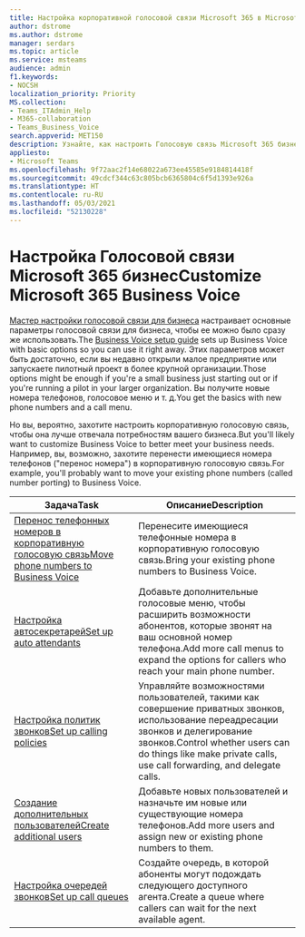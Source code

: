 ```yaml
---
title: Настройка корпоративной голосовой связи Microsoft 365 в Microsoft Teams
author: dstrome
ms.author: dstrome
manager: serdars
ms.topic: article
ms.service: msteams
audience: admin
f1.keywords:
- NOCSH
localization_priority: Priority
MS.collection:
- Teams_ITAdmin_Help
- M365-collaboration
- Teams_Business_Voice
search.appverid: MET150
description: Узнайте, как настроить Голосовую связь Microsoft 365 бизнес, чтобы удовлетворить конкретные потребности организации.
appliesto:
- Microsoft Teams
ms.openlocfilehash: 9f72aac2f14e68022a673ee45585e9184814418f
ms.sourcegitcommit: 49cdcf344c63c805bcb6365804c6f5d1393e926a
ms.translationtype: HT
ms.contentlocale: ru-RU
ms.lasthandoff: 05/03/2021
ms.locfileid: "52130228"
---
```

# <a name="customize-microsoft-365-business-voice"></a><span data-ttu-id="3a230-103">Настройка Голосовой связи Microsoft 365 бизнес</span><span class="sxs-lookup"><span data-stu-id="3a230-103">Customize Microsoft 365 Business Voice</span></span>

<span data-ttu-id="3a230-104">[Мастер настройки голосовой связи для бизнеса](set-up-overview.md) настраивает основные параметры голосовой связи для бизнеса, чтобы ее можно было сразу же использовать.</span><span class="sxs-lookup"><span data-stu-id="3a230-104">The [Business Voice setup guide](set-up-overview.md) sets up Business Voice with basic options so you can use it right away.</span></span> <span data-ttu-id="3a230-105">Этих параметров может быть достаточно, если вы недавно открыли малое предприятие или запускаете пилотный проект в более крупной организации.</span><span class="sxs-lookup"><span data-stu-id="3a230-105">Those options might be enough if you're a small business just starting out or if you're running a pilot in your larger organization.</span></span> <span data-ttu-id="3a230-106">Вы получите новые номера телефонов, голосовое меню и т. д.</span><span class="sxs-lookup"><span data-stu-id="3a230-106">You get the basics with new phone numbers and a call menu.</span></span>

<span data-ttu-id="3a230-107">Но вы, вероятно, захотите настроить корпоративную голосовую связь, чтобы она лучше отвечала потребностям вашего бизнеса.</span><span class="sxs-lookup"><span data-stu-id="3a230-107">But you'll likely want to customize Business Voice to better meet your business needs.</span></span> <span data-ttu-id="3a230-108">Например, вы, возможно, захотите перенести имеющиеся номера телефонов ("перенос номера") в корпоративную голосовую связь.</span><span class="sxs-lookup"><span data-stu-id="3a230-108">For example, you'll probably want to move your existing phone numbers (called number porting) to Business Voice.</span></span>

| <span data-ttu-id="3a230-109">Задача</span><span class="sxs-lookup"><span data-stu-id="3a230-109">Task</span></span>                                                          | <span data-ttu-id="3a230-110">Описание</span><span class="sxs-lookup"><span data-stu-id="3a230-110">Description</span></span>                                                                                          |
|---------------------------------------------------------------|------------------------------------------------------------------------------------------------------|
| [<span data-ttu-id="3a230-111">Перенос телефонных номеров в корпоративную голосовую связь</span><span class="sxs-lookup"><span data-stu-id="3a230-111">Move phone numbers to Business Voice</span></span>](port-phone-numbers.md) | <span data-ttu-id="3a230-112">Перенесите имеющиеся телефонные номера в корпоративную голосовую связь.</span><span class="sxs-lookup"><span data-stu-id="3a230-112">Bring your existing phone numbers to Business Voice.</span></span>                                                 |
| [<span data-ttu-id="3a230-113">Настройка автосекретарей</span><span class="sxs-lookup"><span data-stu-id="3a230-113">Set up auto attendants</span></span>](./create-a-phone-system-auto-attendant-smb.md)           | <span data-ttu-id="3a230-114">Добавьте дополнительные голосовые меню, чтобы расширить возможности абонентов, которые звонят на ваш основной номер телефона.</span><span class="sxs-lookup"><span data-stu-id="3a230-114">Add more call menus to expand the options for callers who reach your main phone number.</span></span>        |
| [<span data-ttu-id="3a230-115">Настройка политик звонков</span><span class="sxs-lookup"><span data-stu-id="3a230-115">Set up calling policies</span></span>](set-up-policies.md)                 | <span data-ttu-id="3a230-116">Управляйте возможностями пользователей, такими как совершение приватных звонков, использование переадресации звонков и делегирование звонков.</span><span class="sxs-lookup"><span data-stu-id="3a230-116">Control whether users can do things like make private calls, use call forwarding, and delegate calls.</span></span>        |
| [<span data-ttu-id="3a230-117">Создание дополнительных пользователей</span><span class="sxs-lookup"><span data-stu-id="3a230-117">Create additional users</span></span>](create-users.md)                    | <span data-ttu-id="3a230-118">Добавьте новых пользователей и назначьте им новые или существующие номера телефонов.</span><span class="sxs-lookup"><span data-stu-id="3a230-118">Add more users and assign new or existing phone numbers to them.</span></span>                                     |
| [<span data-ttu-id="3a230-119">Настройка очередей звонков</span><span class="sxs-lookup"><span data-stu-id="3a230-119">Set up call queues</span></span>](./create-a-phone-system-call-queue-smb.md)                   | <span data-ttu-id="3a230-120">Создайте очередь, в которой абоненты могут подождать следующего доступного агента.</span><span class="sxs-lookup"><span data-stu-id="3a230-120">Create a queue where callers can wait for the next available agent.</span></span>                                  |